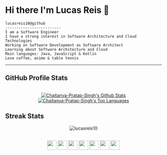 # Hi there I'm Lucas Reis 👋



```
lucasreis10@github
-------------------------
I am a Software Engineer
I have a strong interest in Software Architecture and Cloud Technologies
Working on Software Development as Software Architect 
Learning about Software Architecture and Cloud
Main languages: Java, JavaScript & Kotlin
Love coffee, anime & table tennis
```
<hr>

## GitHub Profile Stats

 <div align="center">
   
  <br/>
      <a href="https://github.com/Chaitanya-Pratap-Singh/github-readme-stats"><img alt="Chaitanya-Pratap-Singh's Github Stats" src="https://github-readme-stats.vercel.app/api?username=lucasreis10&show_icons=true&count_private=true&theme=react&hide_border=true&bg_color=0D1117" /></a>
    <br/>
    <a href="https://github.com/lucasreis10/github-readme-stats"><img alt="Chaitanya-Pratap-Singh's Top Languages" src="https://github-readme-stats.vercel.app/api/top-langs/?username=lucasreis10&langs_count=12&count_private=false&layout=compact&theme=react&hide_border=true&bg_color=0D1117" /></a>
    <br/>

</div>

## Streak Stats
<div align="center"> 
 <p align="center"><img src="https://github-readme-streak-stats.herokuapp.com/?user=lucasreis10&theme=react&hide_border=true&bg_color=0D1117" alt="lucasreis10" /></p>
</div>

<div align="center" style="display: inline_block"><br>
  <img align="center" height="30" width="30" src="https://cdn.jsdelivr.net/gh/devicons/devicon/icons/javascript/javascript-original.svg" />
  <img align="center" height="30" width="30" src="https://cdn.jsdelivr.net/gh/devicons/devicon/icons/vuejs/vuejs-original.svg" />
  <img align="center" height="30" width="30" src="https://cdn.jsdelivr.net/gh/devicons/devicon/icons/react/react-original.svg" />
  <img align="center" height="30" width="30" src="https://cdn.jsdelivr.net/gh/devicons/devicon/icons/nodejs/nodejs-original.svg" />
  <img align="center" height="30" width="30" src="https://cdn.jsdelivr.net/gh/devicons/devicon/icons/java/java-original-wordmark.svg" />
  <img align="center" height="30" width="30" src="https://cdn.jsdelivr.net/gh/devicons/devicon/icons/spring/spring-original.svg" />
  <img align="center" height="30" width="30" src="https://cdn.jsdelivr.net/gh/devicons/devicon/icons/kotlin/kotlin-original.svg" />
</div>

 ##
